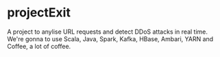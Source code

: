 # projectExit
A project to anylise URL requests and detect DDoS attacks in real time. 
We're gonna to use Scala, Java, Spark, Kafka, HBase, Ambari, YARN and Coffee, a lot of coffee. 
